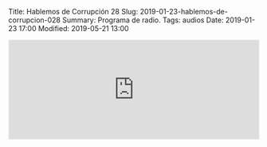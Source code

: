 Title: Hablemos de Corrupción 28
Slug: 2019-01-23-hablemos-de-corrupcion-028
Summary: Programa de radio.
Tags: audios
Date: 2019-01-23 17:00
Modified: 2019-05-21 13:00


<iframe id='audio_36153670' frameborder='0' allowfullscreen='' scrolling='no' height='200' style='border:1px solid #EEE; box-sizing:border-box; width:100%;' src="https://mx.ivoox.com/es/player_ej_36153670_4_1.html?c1=ff6600"></iframe>
